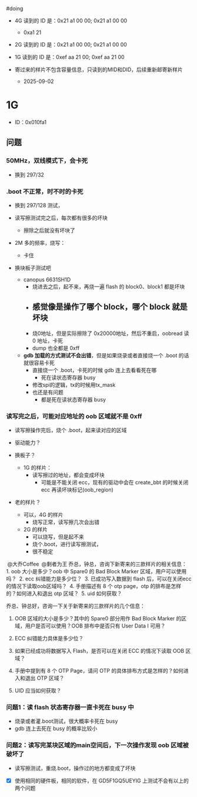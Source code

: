 
#doing 

- 4G 读到的 ID 是：0x21 a1 00 00; 0x21 a1 00 00 
	- 0xa1 21
- 2G 读到的 ID 是：0x21 a1 00 00; 0x21 a1 00 00
- 1G 读到的 ID 是：0xef aa 21 00; 0xef aa 21 00

- 寄过来的样片不包含容量信息，只读到的MID和DID，后续重新邮寄新样片
	- 2025-09-02


# 1G
- ID：0x010fa1

## 问题

### 50MHz，双线模式下，会卡死
- 换到 297/32 

### .boot 不正常，时不时的卡死
- 换到 297/128 测试，

- 读写擦测试完之后，每次都有很多的坏块
	- 擦除之后就没有坏块了

- 2M 多的频率，烧写：
	- 卡住

- 换块板子测试吧
	- canopus 6631SH1D
		- 烧进去之后，起不来，再烧一遍 flash 的 block0、block1 都是坏块
		- 感觉像是操作了哪个 block，哪个 block 就是坏块
			-
		- 烧0地址，但是实际擦除了 0x20000地址，然后不重启，oobread 读 0 地址，卡死
		- dump 也全都是 0xff
	- **gdb 加载的方式测试不会出错**，但是如果烧录或者直接烧一个 .boot 的话就很容易卡死
		- 直接烧一个 .boot，卡死的时候 gdb 连上去看看死在哪
			- 死在读状态寄存器 busy
		- 修改spi的逻辑，tx的时候用tx_mask
		- 也还是有问题
			- 都是死在读状态寄存器 busy


### 读写完之后，可能对应地址的 oob 区域就不是 0xff
- 读写擦操作完后，烧个 .boot，起来读对应的区域




- 驱动能力？
- 换板子？
	- 1G 的样片：
		- 读写擦过的地址，都会变成坏块
			- 可能是不能关闭 ecc，现有的驱动中会在 create_bbt 的时候关闭 ecc 再读坏块标记(oob_region)
- 老的样片？
	- 可以，4G 的样片
		- 烧写正常，读写擦几次会出错
	- 2G 的样片
		- 可以烧写，但是起不来
		- 烧个.boot，进行读写擦测试，
		- 很不稳定

 @大乔Coffee  @剩者为王 乔总，钟总，咨询下新寄来的三款样片的相关信息：
 1. oob 大小是多少？oob 中 Spare0 的 Bad Block Marker 区域，用户可以使用吗？
 2. ecc 纠错能力是多少位？
 3. 已成功写入数据到 flash 后，可以在关闭ecc的情况下读取oob区域吗？
 4. 手册描述有 8 个 otp page，otp 的排布是怎样的？如何进入和退出 otp 区域？
 5. uid 如何获取？



乔总、钟总好，咨询一下关于新寄来的三款样片的几个信息：

1. OOB 区域的大小是多少？其中的 Spare0 部分用作 Bad Block Marker 的区域，用户是否可以使用？OOB 排布中是否只有 User Data I 可用？

2. ECC 纠错能力具体是多少位？

3. 如果已经成功将数据写入 Flash，是否可以在关闭 ECC 的情况下读取 OOB 区域？

4. 手册中提到有 8 个 OTP Page，请问 OTP 的具体排布方式是怎样的？如何进入和退出 OTP 区域？

5. UID 应当如何获取？

### 问题1：读 flash 状态寄存器一直卡死在 busy 中
- 烧录或者灌.boot测试，很大概率卡死在 busy
- gdb 连上去死在 busy 的概率比较小

### 问题2：读写完某块区域的main空间后，下一次操作发现 oob 区域被破坏了
- 读写擦测试，重烧.boot，操作过的地方都变成了坏块


- [x] 使用相同的硬件板，相同的软件，在 GD5F1GQ5UEYIG 上测试不会有以上的两个问题